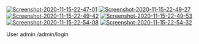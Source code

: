 <a href="https://ibb.co/mGDxtNJ"><img src="https://i.ibb.co/80Kh2YM/Screenshot-2020-11-15-22-47-01.png" alt="Screenshot-2020-11-15-22-47-01" border="0"></a>
<a href="https://ibb.co/TcnTXXg"><img src="https://i.ibb.co/Q9qcBBK/Screenshot-2020-11-15-22-49-27.png" alt="Screenshot-2020-11-15-22-49-27" border="0"></a>
<a href="https://ibb.co/82v6h2T"><img src="https://i.ibb.co/rM84WMT/Screenshot-2020-11-15-22-49-42.png" alt="Screenshot-2020-11-15-22-49-42" border="0"></a>
<a href="https://ibb.co/LtBvZt9"><img src="https://i.ibb.co/vPfDjPL/Screenshot-2020-11-15-22-49-53.png" alt="Screenshot-2020-11-15-22-49-53" border="0"></a>
<a href="https://ibb.co/g3m33yg"><img src="https://i.ibb.co/L8Y88Sp/Screenshot-2020-11-15-22-54-08.png" alt="Screenshot-2020-11-15-22-54-08" border="0"></a>
<a href="https://ibb.co/GV0cBHC"><img src="https://i.ibb.co/qRdkXJm/Screenshot-2020-11-15-22-54-32.png" alt="Screenshot-2020-11-15-22-54-32" border="0"></a>

User admin /admin/login
